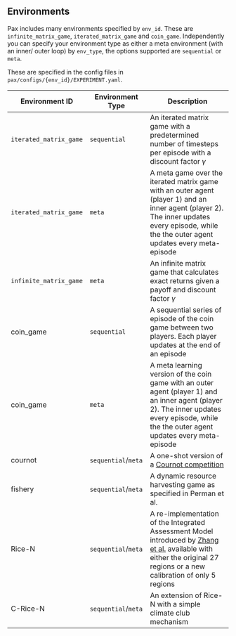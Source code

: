 ## Environments 

Pax includes many environments specified by `env_id`. These are `infinite_matrix_game`, `iterated_matrix_game` and `coin_game`. Independently you can specify your environment type as either a meta environment (with an inner/ outer loop) by `env_type`, the options supported are `sequential` or `meta`.

These are specified in the config files in `pax/configs/{env_id}/EXPERIMENT.yaml`. 

| Environment ID         | Environment Type    | Description                                                                                                                                                                                                        |
|------------------------|---------------------|--------------------------------------------------------------------------------------------------------------------------------------------------------------------------------------------------------------------|
| `iterated_matrix_game` | `sequential`        | An iterated matrix game with a predetermined number of timesteps per episode with a discount factor $\gamma$                                                                                                       |
| `iterated_matrix_game` | `meta`              | A meta game over the iterated matrix game with an outer agent (player 1) and an inner agent (player 2). The inner updates every episode, while the the outer agent updates every meta-episode                      |
| `infinite_matrix_game` | `meta`              | An infinite matrix game that calculates exact returns given a payoff and discount factor $\gamma$                                                                                                                  |
| coin_game              | `sequential`        | A sequential series of episode of the coin game between two players. Each player updates at the end of an episode                                                                                                  |
| coin_game              | `meta`              | A meta learning version of the coin game with an outer agent (player 1) and an inner agent (player 2). The inner updates every episode, while the the outer agent updates every meta-episode                       |
| cournot                | `sequential`/`meta` | A one-shot version of a [Cournot competition](https://en.wikipedia.org/wiki/Cournot_competition)                                                                                                                   |
| fishery                | `sequential`/`meta` | A dynamic resource harvesting game as specified in Perman et al.                                                                                                                                                   |
| Rice-N                 | `sequential`/`meta` | A re-implementation of the Integrated Assessment Model introduced by [Zhang et al.](https://papers.ssrn.com/abstract=4189735) available with either the original 27 regions or a new calibration of only 5 regions |
| C-Rice-N               | `sequential`/`meta` | An extension of Rice-N with a simple climate club mechanism                                                                                                                                                        |
